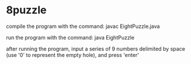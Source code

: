 8puzzle
=======

compile the program with the command: javac EightPuzzle.java

run the program with the command: java EightPuzzle

after running the program, input a series of 9 numbers delimited by space (use '0' to represent the empty hole), and press 'enter'
